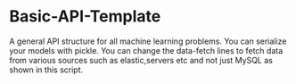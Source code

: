 # Basic-API-Template
A general API structure for all machine learning problems. You can serialize your models with pickle.
You can change the data-fetch lines to fetch data from various sources such as elastic,servers etc and not just MySQL as shown in this script.
